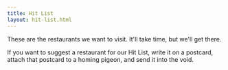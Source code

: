 ```yaml
---
title: Hit List
layout: hit-list.html
---
```

These are the restaurants we want to visit. It'll take time, but we'll get there.

If you want to suggest a restaurant for our Hit List, write it on a postcard, attach that postcard to a homing pigeon, and send it into the void.
